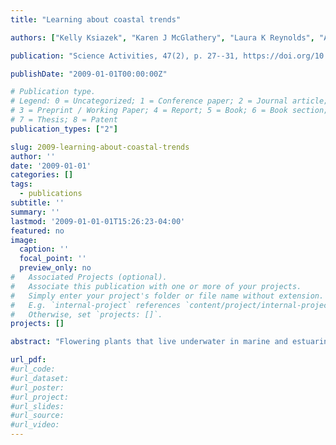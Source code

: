 ```yaml
---
title: "Learning about coastal trends"

authors: ["Kelly Ksiazek", "Karen J McGlathery", "Laura K Reynolds", "A Schwartzchild", "C Wilkerson", "T Carruthers", "C Gurbisz", "J Woerner", "L Murray"]

publication: "Science Activities, 47(2), p. 27--31, https://doi.org/10.3200/SATS.46.3.27-31"

publishDate: "2009-01-01T00:00:00Z" 

# Publication type.
# Legend: 0 = Uncategorized; 1 = Conference paper; 2 = Journal article;
# 3 = Preprint / Working Paper; 4 = Report; 5 = Book; 6 = Book section;
# 7 = Thesis; 8 = Patent
publication_types: ["2"]

slug: 2009-learning-about-coastal-trends
author: ''
date: '2009-01-01'
categories: []
tags:
  - publications
subtitle: ''
summary: ''
lastmod: '2009-01-01-01T15:26:23-04:00'
featured: no
image:
  caption: ''
  focal_point: ''
  preview_only: no
#   Associated Projects (optional).
#   Associate this publication with one or more of your projects.
#   Simply enter your project's folder or file name without extension.
#   E.g. `internal-project` references `content/project/internal-project/index.md`.
#   Otherwise, set `projects: []`.
projects: []

abstract: "Flowering plants that live underwater in marine and estuarine habitats (seagrasses) are important because they support human food sources, such as crabs and fish, as well as endangered animals, such as turtles and manatees. Seagrasses are now known to be declining globally, largely as a result of increasing pressure from human populations living along the coast and specifically increasing nutrient inputs. Using a 5e format (Engage, Explore, Explain, Extend, Evaluate) and interactive Web-based delivery for resources, the authors generated materials to cover the who, where, what, and why of seagrass. By learning about seagrasses, including their decline and current seagrass restoration efforts, students will become familiar with ecosystem interactions, global trends, current scientific research, and the decisions and policy-making processes involved in seagrass preservation and conservation. This lesson not only helps students learn about some of the environmental problems caused by the growing human population, but also urges them to become part of a solution."

url_pdf:
#url_code:
#url_dataset:
#url_poster:
#url_project:
#url_slides:
#url_source: 
#url_video:
---
```

